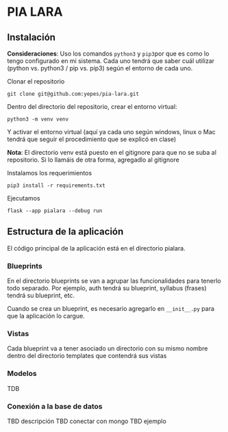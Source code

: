 # PIA LARA

## Instalación

**Consideraciones**: Uso los comandos ```python3``` y ```pip3```por que es como lo tengo configurado en mi sistema. Cada uno tendrá que saber cuál utilizar (python vs. python3 / pip vs. pip3) según el entorno de cada uno.

Clonar el repositorio 

```
git clone git@github.com:yepes/pia-lara.git
```

Dentro del directorio del repositorio, crear el entorno virtual:

```
python3 -m venv venv
```

Y activar el entorno virtual (aquí ya cada uno según windows, linux o Mac tendrá que seguir el procedimiento que se explicó en clase)

**Nota**: El directorio venv está puesto en el gitignore para que no se suba al repositorio. Si lo llamáis de otra forma, agregadlo al gitignore

Instalamos los requerimientos
```
pip3 install -r requirements.txt
```

Ejecutamos

```
flask --app pialara --debug run
```

## Estructura de la aplicación

El código principal de la aplicación está en el directorio pialara.

### Blueprints

En el directorio blueprints se van a agrupar las funcionalidades para tenerlo todo separado. Por ejemplo, auth tendrá su blueprint, syllabus (frases) tendrá su blueprint, etc.

Cuando se crea un blueprint, es necesario agregarlo en ```__init__.py``` para que la aplicación lo cargue.

### Vistas

Cada blueprint va a tener asociado un directorio con su mismo nombre dentro del directorio templates que contendrá sus vistas

### Modelos

TDB

### Conexión a la base de datos
TBD descripción
TBD conectar con mongo
TBD ejemplo